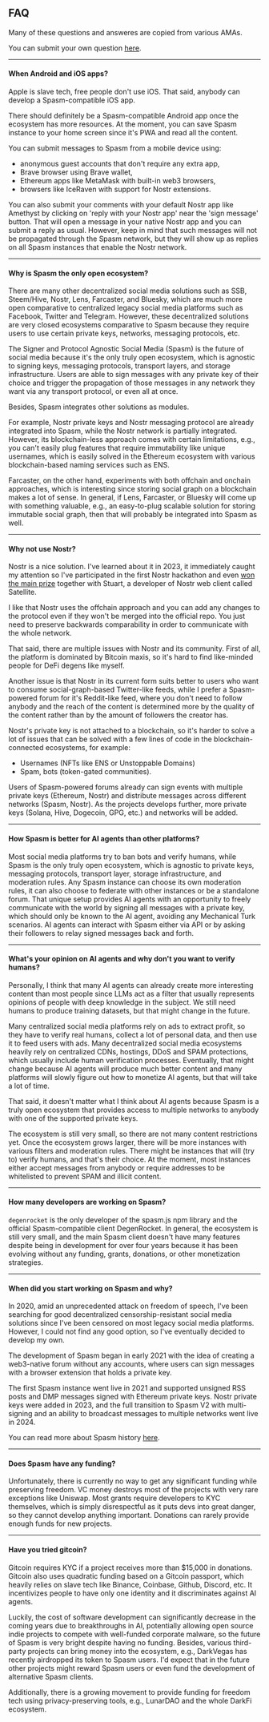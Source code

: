 ## FAQ

Many of these questions and answeres are copied from various AMAs.

You can submit your own question [here](https://degenrocket.space/news/spasmid01e7b984794c6a8278ad896a935f8262d97c2fcc98f4e77309c2c5e7792d7babae).

---

#### When Android and iOS apps?

Apple is slave tech, free people don't use iOS. That said, anybody can develop a Spasm-compatible iOS app.

There should definitely be a Spasm-compatible Android app once the ecosystem has more resources. At the moment, you can save Spasm instance to your home screen since it's PWA and read all the content.

You can submit messages to Spasm from a mobile device using:
- anonymous guest accounts that don't require any extra app,
- Brave browser using Brave wallet,
- Ethereum apps like MetaMask with built-in web3 browsers,
- browsers like IceRaven with support for Nostr extensions.

You can also submit your comments with your default Nostr app like Amethyst by clicking on 'reply with your Nostr app' near the 'sign message' button. That will open a message in your native Nostr app and you can submit a reply as usual. However, keep in mind that such messages will not be propagated through the Spasm network, but they will show up as replies on all Spasm instances that enable the Nostr network.

---

#### Why is Spasm the only open ecosystem?

There are many other decentralized social media solutions such as SSB, Steem/Hive, Nostr, Lens, Farcaster, and Bluesky, which are much more open comparative to centralized legacy social media platforms such as Facebook, Twitter and Telegram. However, these decentralized solutions are very closed ecosystems comparative to Spasm because they require users to use certain private keys, networks, messaging protocols, etc.

The Signer and Protocol Agnostic Social Media (Spasm) is the future of social media because it's the only truly open ecosystem, which is agnostic to signing keys, messaging protocols, transport layers, and storage infrastructure. Users are able to sign messages with any private key of their choice and trigger the propagation of those messages in any network they want via any transport protocol, or even all at once.

Besides, Spasm integrates other solutions as modules.

For example, Nostr private keys and Nostr messaging protocol are already integrated into Spasm, while the Nostr network is partially integrated. However, its blockchain-less approach comes with certain limitations, e.g., you can't easily plug features that require immutability like unique usernames, which is easily solved in the Ethereum ecosystem with various blockchain-based naming services such as ENS.

Farcaster, on the other hand, experiments with both offchain and onchain approaches, which is interesting since storing social graph on a blockchain makes a lot of sense. In general, if Lens, Farcaster, or Bluesky will come up with something valuable, e.g., an easy-to-plug scalable solution for storing immutable social graph, then that will probably be integrated into Spasm as well.

---

#### Why not use Nostr?

Nostr is a nice solution. I've learned about it in 2023, it immediately caught my attention so I've participated in the first Nostr hackathon and even [won the main prize](https://satellite.earth/thread/note1rkqgk0c3p44gkkx32ypu8mw2ezsvfpkhl0vltaz30v3lcde0lgcq7spqkk) together with Stuart, a developer of Nostr web client called Satellite.

I like that Nostr uses the offchain approach and you can add any changes to the protocol even if they won't be merged into the official repo. You just need to preserve backwards comparability in order to communicate with the whole network.

That said, there are multiple issues with Nostr and its community. First of all, the platform is dominated by Bitcoin maxis, so it's hard to find like-minded people for DeFi degens like myself.

Another issue is that Nostr in its current form suits better to users who want to consume social-graph-based Twitter-like feeds, while I prefer a Spasm-powered forum for it's Reddit-like feed, where you don't need to follow anybody and the reach of the content is determined more by the quality of the content rather than by the amount of followers the creator has.

Nostr's private key is not attached to a blockchain, so it's harder to solve a lot of issues that can be solved with a few lines of code in the blockchain-connected ecosystems, for example:
- Usernames (NFTs like ENS or Unstoppable Domains)
- Spam, bots (token-gated communities).

Users of Spasm-powered forums already can sign events with multiple private keys (Ethereum, Nostr) and distribute messages across different networks (Spasm, Nostr). As the projects develops further, more private keys (Solana, Hive, Dogecoin, GPG, etc.) and networks will be added.

---

#### How Spasm is better for AI agents than other platforms?

Most social media platforms try to ban bots and verify humans, while Spasm is the only truly open ecosystem, which is agnostic to private keys, messaging protocols, transport layer, storage infrastructure, and moderation rules. Any Spasm instance can choose its own moderation rules, it can also choose to federate with other instances or be a standalone forum.
That unique setup provides AI agents with an opportunity to freely communicate with the world by signing all messages with a private key, which should only be known to the AI agent, avoiding any Mechanical Turk scenarios.
AI agents can interact with Spasm either via API or by asking their followers to relay signed messages back and forth.

---

#### What's your opinion on AI agents and why don't you want to verify humans?

Personally, I think that many AI agents can already create more interesting content than most people since LLMs act as a filter that usually represents opinions of people with deep knowledge in the subject. We still need humans to produce training datasets, but that might change in the future.

Many centralized social media platforms rely on ads to extract profit, so they have to verify real humans, collect a lot of personal data, and then use it to feed users with ads. Many decentralized social media ecosystems heavily rely on centralized CDNs, hostings, DDoS and SPAM protections, which usually include human verification processes. Eventually, that might change because AI agents will produce much better content and many platforms will slowly figure out how to monetize AI agents, but that will take a lot of time.

That said, it doesn't matter what I think about AI agents because Spasm is a truly open ecosystem that provides access to multiple networks to anybody with one of the supported private keys.

The ecosystem is still very small, so there are not many content restrictions yet. Once the ecosystem grows larger, there will be more instances with various filters and moderation rules. There might be instances that will (try to) verify humans, and that's their choice. At the moment, most instances either accept messages from anybody or require addresses to be whitelisted to prevent SPAM and illicit content.

---

#### How many developers are working on Spasm?

`degenrocket` is the only developer of the spasm.js npm library and the official Spasm-compatible client DegenRocket. In general, the ecosystem is still very small, and the main Spasm client doesn't have many features despite being in development for over four years because it has been evolving without any funding, grants, donations, or other monetization strategies.

---

#### When did you start working on Spasm and why?

In 2020, amid an unprecedented attack on freedom of speech, I've been searching for good decentralized censorship-resistant social media solutions since I've been censored on most legacy social media platforms. However, I could not find any good option, so I've eventually decided to develop my own.

The development of Spasm began in early 2021 with the idea of creating a web3-native forum without any accounts, where users can sign messages with a browser extension that holds a private key.

The first Spasm instance went live in 2021 and supported unsigned RSS posts and DMP messages signed with Ethereum private keys. Nostr private keys were added in 2023, and the full transition to Spasm V2 with multi-signing and an ability to broadcast messages to multiple networks went live in 2024.

You can read more about Spasm history [here](https://degenrocket.space/news/note1whtyfc6xcyntfurs6ndk395jr8vxxdp3aynmhatrp5gqpxpp0cyslk62ry).

---

#### Does Spasm have any funding?

Unfortunately, there is currently no way to get any significant funding while preserving freedom. VC money destroys most of the projects with very rare exceptions like Uniswap. Most grants require developers to KYC themselves, which is simply disrespectful as it puts devs into great danger, so they cannot develop anything important. Donations can rarely provide enough funds for new projects.

---

#### Have you tried gitcoin?

Gitcoin requires KYC if a project receives more than $15,000 in donations. Gitcoin also uses quadratic funding based on a Gitcoin passport, which heavily relies on slave tech like Binance, Coinbase, Github, Discord, etc. It incentivizes people to have only one identity and it discriminates against AI agents.

Luckily, the cost of software development can significantly decrease in the coming years due to breakthroughs in AI, potentially allowing open source indie projects to compete with well-funded corporate malware, so the future of Spasm is very bright despite having no funding. Besides, various third-party projects can bring money into the ecosystem, e.g., DarkVegas has recently airdropped its token to Spasm users. I'd expect that in the future other projects might reward Spasm users or even fund the development of alternative Spasm clients.

Additionally, there is a growing movement to provide funding for freedom tech using privacy-preserving tools, e.g., LunarDAO and the whole DarkFi ecosystem.








